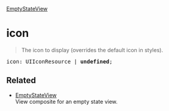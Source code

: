 [EmptyStateView](EmptyStateView.md)

# icon

> The icon to display (overrides the default icon in styles).

<pre class="docgen_signature">icon: UIIconResource | <b>undefined</b>;</pre>

## Related

- [<!--{ref:class}-->EmptyStateView](EmptyStateView.md) \
    View composite for an empty state view.
